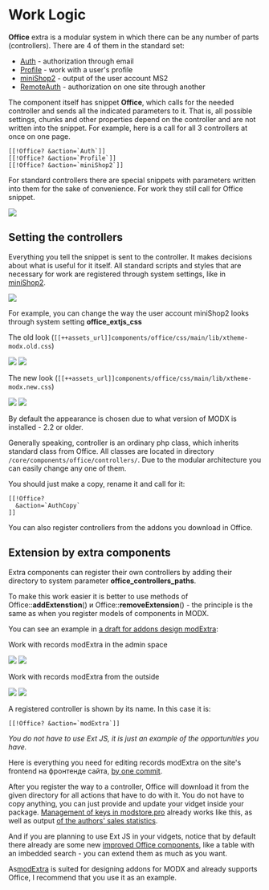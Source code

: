 # Work Logic

**Office** extra is a modular system in which there can be any number of parts (controllers).
There are 4 of them in the standard set:

- [Auth][0] - authorization through email
- [Profile][1] - work with a user's profile
- [miniShop2][2] - output of the user account MS2
- [RemoteAuth][3] - authorization on one site through another

The component itself has snippet **Office**, which calls for the needed controller and sends all the indicated parameters to it.
That is, all possible settings, chunks and other properties depend on the controller and are not written into the snippet.
For example, here is a call for all 3 controllers at once on one page.

```modx
[[!Office? &action=`Auth`]]
[[!Office? &action=`Profile`]]
[[!Office? &action=`miniShop2`]]
```

For standard controllers there are special snippets with parameters written into them for the sake of convenience. For work they still call for Office snippet.

[![](https://file.modx.pro/files/7/a/6/7a691dcfa2bf7915716c61a3450e487cs.jpg)](https://file.modx.pro/files/7/a/6/7a691dcfa2bf7915716c61a3450e487c.png)

## Setting the controllers

Everything you tell the snippet is sent to the controller. It makes decisions about what is useful for it itself.
All standard scripts and styles that are necessary for work are registered through system settings, like in [miniShop2][5].

[![](https://file.modx.pro/files/4/4/b/44b3499d03c306d34342bc1e9eb5808ds.jpg)](https://file.modx.pro/files/4/4/b/44b3499d03c306d34342bc1e9eb5808d.png)

For example, you can change the way the user account miniShop2 looks through system setting **office_extjs_css**

The old look (`[[++assets_url]]components/office/css/main/lib/xtheme-modx.old.css`)

[![](https://file.modx.pro/files/9/6/4/9640c1d8fe2742274dba1c0238491001s.jpg)](https://file.modx.pro/files/9/6/4/9640c1d8fe2742274dba1c0238491001.png)
[![](https://file.modx.pro/files/e/d/6/ed6b56bc39dffbb68c8c9425399e17aas.jpg)](https://file.modx.pro/files/e/d/6/ed6b56bc39dffbb68c8c9425399e17aa.png)

The new look (`[[++assets_url]]components/office/css/main/lib/xtheme-modx.new.css`)

[![](https://file.modx.pro/files/5/a/b/5ab2fdf1b80cac13a660e07e319b57ees.jpg)](https://file.modx.pro/files/5/a/b/5ab2fdf1b80cac13a660e07e319b57ee.png)
[![](https://file.modx.pro/files/e/c/4/ec40dca2f9e8e2d620cf2a47ea5a4befs.jpg)](https://file.modx.pro/files/e/c/4/ec40dca2f9e8e2d620cf2a47ea5a4bef.png)

By default the appearance is chosen due to what version of MODX is installed - 2.2 or older.

Generally speaking, controller is an ordinary php class, which inherits standard class from Office.
All classes are located in directory `/core/components/office/controllers/`. Due to the modular architecture you can easily change any one of them.

You should just make a copy, rename it and call for it:

```modx
[[!Office?
  &action=`AuthCopy`
]]
```

You can also register controllers from the addons you download in Office.

## Extension by extra components

Extra components can register their own controllers by adding their directory to system parameter **office_controllers_paths**.

To make this work easier it is better to use methods of Office::**addExtenstion**() и Office::**removeExtension**() - the principle is the same as when you register models of components in MODX.

You can see an example in [a draft for addons design modExtra][6]:

Work with records modExtra in the admin space

[![](https://file.modx.pro/files/0/9/a/09acd54474eac1da1a18a45ef417b0c6s.jpg)](https://file.modx.pro/files/0/9/a/09acd54474eac1da1a18a45ef417b0c6.png)
[![](https://file.modx.pro/files/9/9/f/99f389219e64d198d80cf34de3bcc359s.jpg)](https://file.modx.pro/files/9/9/f/99f389219e64d198d80cf34de3bcc359.png)

Work with records modExtra from the outside

[![](https://file.modx.pro/files/d/6/c/d6c064323f14c85809a852decd09b8a9s.jpg)](https://file.modx.pro/files/d/6/c/d6c064323f14c85809a852decd09b8a9.png)
[![](https://file.modx.pro/files/8/5/5/855490e75c5c93d364af3756d8d2bb92s.jpg)](https://file.modx.pro/files/8/5/5/855490e75c5c93d364af3756d8d2bb92.png)

A registered controller is shown by its name. In this case it is:

```modx
[[!Office? &action=`modExtra`]]
```

*You do not have to use Ext JS, it is just an example of the opportunities you have.*

Here is everything you need for editing records modExtra on the site's frontend на фронтенде сайта, [by one commit][7].

After you register the way to a controller, Office will download it from the given directory for all actions that have to do with it.
You do not have to copy anything, you can just provide and update your vidget inside your package.
[Management of keys in modstore.pro][8] already works like this, as well as output [of the authors' sales statistics][9].

And if you are planning to use Ext JS in your vidgets, notice that by default there already are some new [improved Office components][10], like a table with an imbedded search - you can extend them as much as you want.

As[modExtra][11] is suited for designing addons for MODX and already supports Office, I recommend that you use it as an example.

[0]: /en/components/office/controllers/auth
[1]: /en/components/office/controllers/profile
[2]: /en/components/office/controllers/orders-history-minishop2
[3]: /en/components/office/controllers/auth-remote
[5]: /en/components/minishop2/
[6]: https://github.com/bezumkin/modExtra/blob/7b238647746fdd3443941a78fccc96ca9e96d76c/_build/resolvers/resolve.office.php
[7]: https://github.com/bezumkin/modExtra/commit/7b238647746fdd3443941a78fccc96ca9e96d76c
[8]: https://modstore.pro/cabinet/keys/
[9]: https://modx.pro/store/5343-statistics-for-authors-supplements/
[10]: https://github.com/bezumkin/Office/tree/master/assets/components/office/js/main/extjs
[11]: https://github.com/bezumkin/modExtra/

